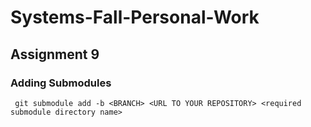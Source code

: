 # Systems-Fall-Personal-Work

## Assignment 9

### Adding Submodules

` git submodule add -b <BRANCH> <URL TO YOUR REPOSITORY> <required submodule directory name>`
